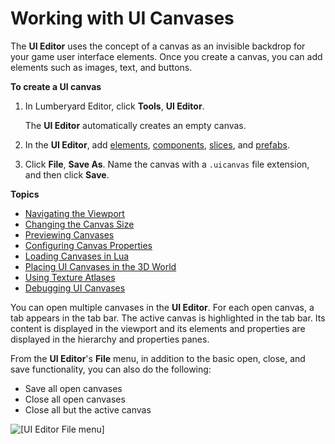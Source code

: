 # Working with UI Canvases<a name="ui-editor-creating-canvases"></a>

The **UI Editor** uses the concept of a canvas as an invisible backdrop for your game user interface elements\. Once you create a canvas, you can add elements such as images, text, and buttons\.

**To create a UI canvas**

1. In Lumberyard Editor, click **Tools**, **UI Editor**\.

   The **UI Editor** automatically creates an empty canvas\.

1. In the **UI Editor**, add [elements](ui-editor-elements.md), [components](ui-editor-components.md), [slices](ui-editor-working-slices.md), and [prefabs](ui-editor-prefabs.md)\.

1. Click **File**, **Save As**\. Name the canvas with a `.uicanvas` file extension, and then click **Save**\.

**Topics**
+ [Navigating the Viewport](ui-editor-navigating-viewport.md)
+ [Changing the Canvas Size](ui-editor-changing-size.md)
+ [Previewing Canvases](ui-editor-previewing-canvas.md)
+ [Configuring Canvas Properties](ui-editor-canvas-properties.md)
+ [Loading Canvases in Lua](ui-editor-loading-canvases-lua.md)
+ [Placing UI Canvases in the 3D World](ui-editor-placing-canvases-3d.md)
+ [Using Texture Atlases](ui-editor-texture-atlases.md)
+ [Debugging UI Canvases](ui-editor-debugging-ui-canvases.md)

You can open multiple canvases in the **UI Editor**\. For each open canvas, a tab appears in the tab bar\. The active canvas is highlighted in the tab bar\. Its content is displayed in the viewport and its elements and properties are displayed in the hierarchy and properties panes\.

From the **UI Editor**'s **File** menu, in addition to the basic open, close, and save functionality, you can also do the following:
+ Save all open canvases
+ Close all open canvases
+ Close all but the active canvas

![\[UI Editor File menu\]](http://docs.aws.amazon.com/lumberyard/latest/userguide/images/ui-editor-creating-canvases-1.png)